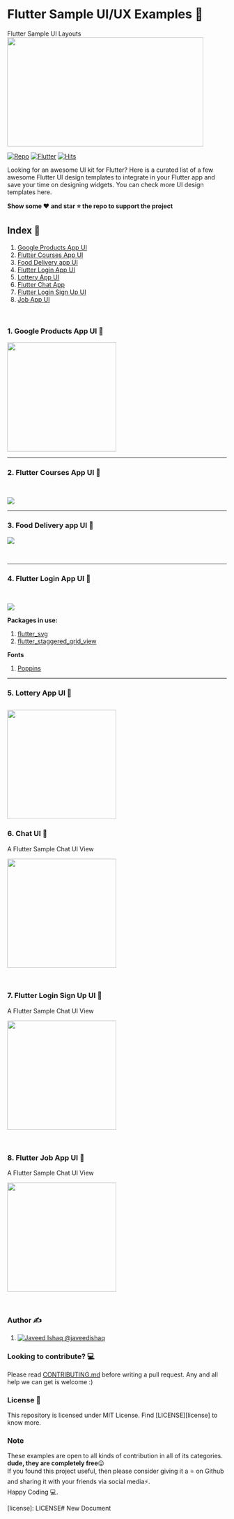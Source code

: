 # Flutter Sample UI/UX Examples  🍟 

Flutter Sample UI Layouts
<img src="https://user-images.githubusercontent.com/48018942/111353594-75464080-86ab-11eb-9379-ab07031c1e54.png" height="250" width="450" />

[![Repo](https://img.shields.io/badge/-Awesome-181717?style=flat-square&logo=github)](https://github.com/JaveedIshaq/flutter-sample-ui) [![Flutter](https://img.shields.io/badge/-Flutter-46d1fd?style=flat-square&logo=flutter)](https://flutter.dev/) [![Hits](https://hits.seeyoufarm.com/api/count/incr/badge.svg?url=https%3A%2F%2Fgithub.com%2FJaveedIshaq%2Fflutter-sample-ui&count_bg=%2379C83D&title_bg=%23555555&icon=&icon_color=%23E7E7E7&title=hits&edge_flat=false)](https://hits.seeyoufarm.com)



Looking for an awesome UI kit for Flutter? 
Here is a curated list of a few awesome Flutter UI design templates to integrate in your Flutter app and save your time on designing widgets. You can check more UI design templates here.


**Show some ❤️ and star ⭐ the repo to support the project**

## Index 📝 

 1. [Google Products App UI](https://github.com/JaveedIshaq/google-products-app)
 2. [Flutter Courses App UI](https://github.com/JaveedIshaq/flutter-courses-app-ui)
 3. [Food Delivery app UI](https://github.com/JaveedIshaq/food-delivery-app-ui)
 4. [Flutter Login App UI](hhttps://github.com/JaveedIshaq/baking_lessons_login_ui)
 5. [Lottery App UI](https://github.com/JaveedIshaq/flutter_lottery_app_ui)
 6. [Flutter Chat App](https://github.com/JaveedIshaq/flutter-chat-feed-app)
 7. [Flutter Login Sign Up UI](https://github.com/JaveedIshaq/flutter_ui_samples/tree/master/login_signup_ui)
 8. [Job App UI ](https://github.com/JaveedIshaq/flutter-job-portal)


</br>


### 1.  Google Products App UI  🍦 


<a href="https://github.com/JaveedIshaq/google-products-app"><img src="https://github.com/JaveedIshaq/google-products-app/raw/master/screenshot-2021-08-16_21.31.37.229.png?raw=true" heigth="400" width="250"/></a>

---

### 2. Flutter Courses App UI 🍨 

</br>

<a href="https://github.com/JaveedIshaq/flutter-courses-app-ui"><img src="https://github.com/JaveedIshaq/flutter-courses-app-ui/raw/master/FLutter_Courses_App_UI_screenshot.png?raw=true" heigth="400"/></a>


---

### 3. Food Delivery app UI  🎂 


<a href="https://github.com/JaveedIshaq/food-delivery-app-ui"><img src="https://github.com/JaveedIshaq/food-delivery-app-ui/raw/master/food-delivery-app-ui-flutter.png?raw=true" heigth="400"/></a>

</br>

---

### 4. Flutter Login App UI  🍨 

</br>

<a href="https://github.com/JaveedIshaq/baking_lessons_login_ui"><img src="https://github.com/JaveedIshaq/baking_lessons_login_ui/raw/master/flutter-casa-Login-UI.png?raw=true" heigth="400"/></a>

**Packages in use:**
1. [flutter_svg](https://pub.dev/packages/flutter_svg)
2. [flutter_staggered_grid_view](https://pub.dev/packages/flutter_staggered_grid_view)

**Fonts**
1. [Poppins](https://fonts.google.com/specimen/Nunito)
---
### 5. Lottery App UI  🍧 

<a href="https://github.com/JaveedIshaq/flutter_lottery_app_ui"><img src="https://github.com/JaveedIshaq/flutter_test_app/raw/master/screenshot/2-home.png?raw=true" heigth="400" width="250"/></a>
---


### 6. Chat UI 🎂 

A Flutter Sample Chat UI View


<a href="https://github.com/JaveedIshaq/flutter-chat-feed-app"><img src="https://github.com/JaveedIshaq/flutter-chat-feed-app/raw/master/screenshots/chat.jpeg?raw=true" heigth="400" width="250"/></a>


</br>

### 7. Flutter Login Sign Up  UI 🎂 

A Flutter Sample Chat UI View


<a href="https://github.com/JaveedIshaq/flutter_ui_samples/tree/master/login_signup_ui"><img src="https://github.com/JaveedIshaq/flutter_ui_samples/raw/master/login_signup_ui/screenshots/welcome_screen.jpg" heigth="400" width="250"/></a>


</br>

### 8. Flutter Job App  UI 🎂 

A Flutter Sample Chat UI View


<a href="https://github.com/JaveedIshaq/flutter-job-portal"><img src="https://raw.githubusercontent.com/JaveedIshaq/flutter-job-portal/master/Screenshot_20201003-173614.jpg" heigth="400" width="250"/></a>


</br>

### Author ✍️
1. [![Javeed Ishaq](https://avatars.githubusercontent.com/u/9929619?v=3&s=32) @javeedishaq ](https://github.com/javeedishaq) 


### Looking to contribute? :computer:
Please read [CONTRIBUTING.md][contributor-guide] before writing a pull request. Any and all help we can get is welcome :)

### License :memo:
This repository is licensed under MIT License. Find [LICENSE][license] to know more.

### Note

These examples are open to all kinds of contribution in all of its categories. **dude, they are completely free**😜 \
If you found this project useful, then please consider giving it a :star: on Github and sharing it with your friends via social media⚡. \
Happy Coding 💻.

[contributor-guide]: CONTRIBUTING.md
[license]: LICENSE# New Document

